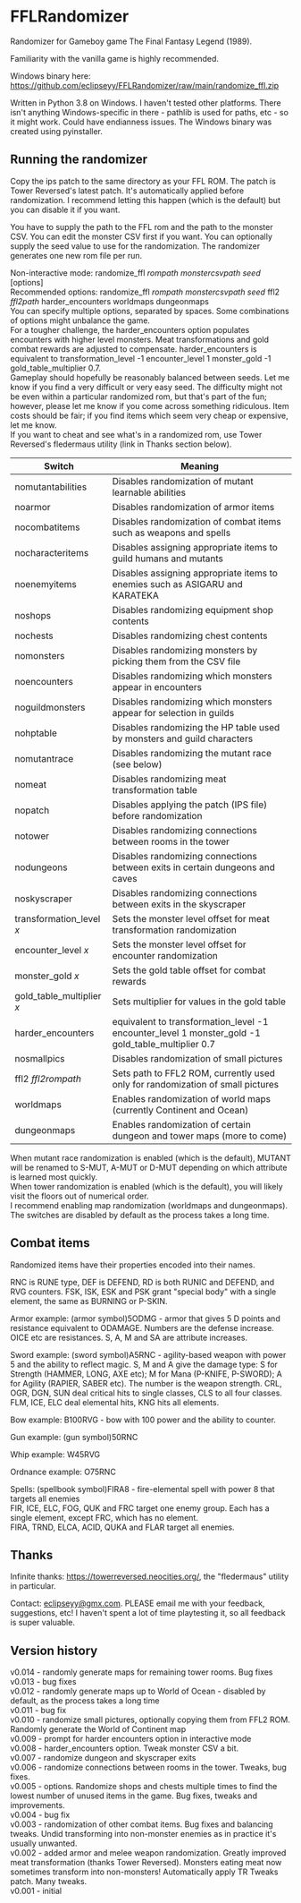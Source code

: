 # FFLRandomizer
Randomizer for Gameboy game The Final Fantasy Legend (1989).

Familiarity with the vanilla game is highly recommended.

Windows binary here: https://github.com/eclipseyy/FFLRandomizer/raw/main/randomize_ffl.zip

Written in Python 3.8 on Windows. I haven't tested other platforms. There isn't anything Windows-specific in there - pathlib is used for paths, etc - so it might work. Could have endianness issues. The Windows binary was created using pyinstaller.<br/>

## Running the randomizer

Copy the ips patch to the same directory as your FFL ROM. The patch is Tower Reversed's latest patch. It's automatically applied before randomization. I recommend letting this happen (which is the default) but you can disable it if you want.

You have to supply the path to the FFL rom and the path to the monster CSV. You can edit the monster CSV first if you want. You can optionally supply the seed value to use for the randomization. The randomizer generates one new rom file per run.

Non-interactive mode: randomize_ffl _rompath_ _monstercsvpath_ _seed_ \[options\]<br/>
Recommended options: randomize_ffl _rompath_ _monstercsvpath_ _seed_ ffl2 _ffl2path_ harder_encounters worldmaps dungeonmaps<br/>
You can specify multiple options, separated by spaces. Some combinations of options might unbalance the game.<br/>
For a tougher challenge, the harder_encounters option populates encounters with higher level monsters. Meat transformations and gold combat rewards are adjusted to compensate. harder_encounters is equivalent to transformation_level -1 encounter_level 1 monster_gold -1 gold_table_multiplier 0.7.<br/>
Gameplay should hopefully be reasonably balanced between seeds. Let me know if you find a very difficult or very easy seed. The difficulty might not be even within a particular randomized rom, but that's part of the fun; however, please let me know if you come across something ridiculous. Item costs should be fair; if you find items which seem very cheap or expensive, let me know.<br/>
If you want to cheat and see what's in a randomized rom, use Tower Reversed's fledermaus utility (link in Thanks section below).<br/>

| Switch                  | Meaning                                                                                           |
|-------------------------|---------------------------------------------------------------------------------------------------|
| nomutantabilities       | Disables randomization of mutant learnable abilities                                              |
| noarmor                 | Disables randomization of armor items                                                             |
| nocombatitems           | Disables randomization of combat items such as weapons and spells                                 |
| nocharacteritems        | Disables assigning appropriate items to guild humans and mutants                                  |
| noenemyitems            | Disables assigning appropriate items to enemies such as ASIGARU and KARATEKA                      |
| noshops                 | Disables randomizing equipment shop contents                                                      |
| nochests                | Disables randomizing chest contents                                                               |
| nomonsters              | Disables randomizing monsters by picking them from the CSV file                                   |
| noencounters            | Disables randomizing which monsters appear in encounters                                          |
| noguildmonsters         | Disables randomizing which monsters appear for selection in guilds                                |
| nohptable               | Disables randomizing the HP table used by monsters and guild characters                           |
| nomutantrace            | Disables randomizing the mutant race (see below)                                                  |
| nomeat                  | Disables randomizing meat transformation table                                                    |
| nopatch                 | Disables applying the patch (IPS file) before randomization                                       |
| notower                 | Disables randomizing connections between rooms in the tower                                       |
| nodungeons              | Disables randomizing connections between exits in certain dungeons and caves                      |
| noskyscraper            | Disables randomizing connections between exits in the skyscraper                                  |
| transformation_level _x_| Sets the monster level offset for meat transformation randomization                               |
| encounter_level _x_     | Sets the monster level offset for encounter randomization                                         |
| monster_gold _x_        | Sets the gold table offset for combat rewards                                                     |
| gold_table_multiplier _x_ | Sets multiplier for values in the gold table                                                    |
| harder_encounters       | equivalent to transformation_level -1 encounter_level 1 monster_gold -1 gold_table_multiplier 0.7 |
| nosmallpics             | Disables randomization of small pictures                                                          |
| ffl2 _ffl2rompath_      | Sets path to FFL2 ROM, currently used only for randomization of small pictures                    |
| worldmaps               | Enables randomization of world maps (currently Continent and Ocean)                               |
| dungeonmaps             | Enables randomization of certain dungeon and tower maps (more to come)                            |

When mutant race randomization is enabled (which is the default), MUTANT will be renamed to S-MUT, A-MUT or D-MUT depending on which attribute is learned most quickly.<br/>
When tower randomization is enabled (which is the default), you will likely visit the floors out of numerical order.<br/>
I recommend enabling map randomization (worldmaps and dungeonmaps). The switches are disabled by default as the process takes a long time.<br/>

## Combat items

Randomized items have their properties encoded into their names.

RNC is RUNE type, DEF is DEFEND, RD is both RUNIC and DEFEND, and RVG counters. FSK, ISK, ESK and PSK grant "special body" with a single element, the same as BURNING or P-SKIN.

Armor example: (armor symbol)5ODMG - armor that gives 5 D points and resistance equivalent to ODAMAGE.
Numbers are the defense increase. OICE etc are resistances. S, A, M and SA are attribute increases.

Sword example: (sword symbol)A5RNC - agility-based weapon with power 5 and the ability to reflect magic.
S, M and A give the damage type: S for Strength (HAMMER, LONG, AXE etc); M for Mana (P-KNIFE, P-SWORD); A for Agility (RAPIER, SABER etc). The number is the weapon strength. CRL, OGR, DGN, SUN deal critical hits to single classes, CLS to all four classes. FLM, ICE, ELC deal elemental hits, KNG hits all elements.

Bow example: B100RVG - bow with 100 power and the ability to counter.

Gun example: (gun symbol)50RNC

Whip example: W45RVG

Ordnance example: O75RNC

Spells: (spellbook symbol)FIRA8 - fire-elemental spell with power 8 that targets all enemies<br/>
FIR, ICE, ELC, FOG, QUK and FRC target one enemy group. Each has a single element, except FRC, which has no element.<br/>
FIRA, TRND, ELCA, ACID, QUKA and FLAR target all enemies.<br/>

## Thanks

Infinite thanks: https://towerreversed.neocities.org/, the "fledermaus" utility in particular.

Contact: eclipseyy@gmx.com. PLEASE email me with your feedback, suggestions, etc! I haven't spent a lot of time playtesting it, so all feedback is super valuable.

## Version history

v0.014 - randomly generate maps for remaining tower rooms. Bug fixes<br/>
v0.013 - bug fixes<br/>
v0.012 - randomly generate maps up to World of Ocean - disabled by default, as the process takes a long time<br/>
v0.011 - bug fix<br/>
v0.010 - randomize small pictures, optionally copying them from FFL2 ROM. Randomly generate the World of Continent map<br/>
v0.009 - prompt for harder encounters option in interactive mode<br/>
v0.008 - harder_encounters option. Tweak monster CSV a bit.<br/>
v0.007 - randomize dungeon and skyscraper exits<br/>
v0.006 - randomize connections between rooms in the tower. Tweaks, bug fixes.<br/>
v0.005 - options. Randomize shops and chests multiple times to find the lowest number of unused items in the game. Bug fixes, tweaks and improvements.<br/>
v0.004 - bug fix<br/>
v0.003 - randomization of other combat items. Bug fixes and balancing tweaks. Undid transforming into non-monster enemies as in practice it's usually unwanted.<br/>
v0.002 - added armor and melee weapon randomization. Greatly improved meat transformation (thanks Tower Reversed). Monsters eating meat now sometimes transform into non-monsters! Automatically apply TR Tweaks patch. Many tweaks.<br/>
v0.001 - initial<br/>
